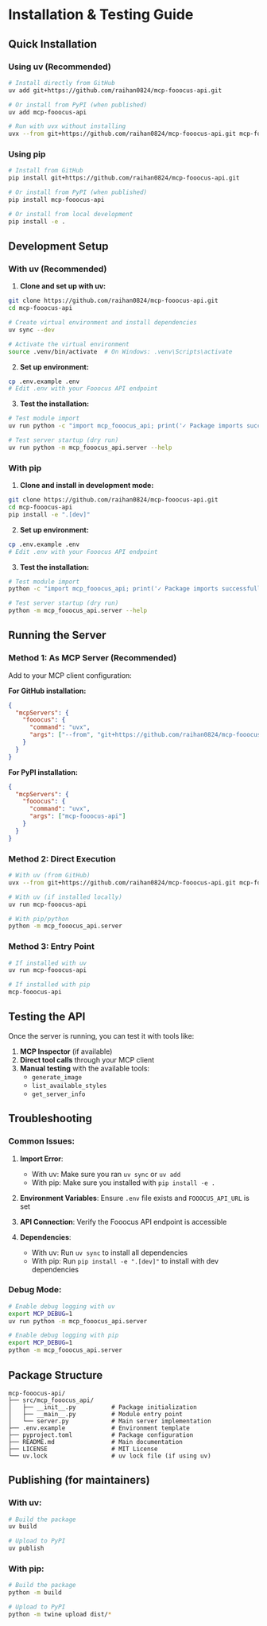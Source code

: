 # Installation & Testing Guide

## Quick Installation

### Using uv (Recommended)

```bash
# Install directly from GitHub
uv add git+https://github.com/raihan0824/mcp-fooocus-api.git

# Or install from PyPI (when published)
uv add mcp-fooocus-api

# Run with uvx without installing
uvx --from git+https://github.com/raihan0824/mcp-fooocus-api.git mcp-fooocus-api
```

### Using pip

```bash
# Install from GitHub
pip install git+https://github.com/raihan0824/mcp-fooocus-api.git

# Or install from PyPI (when published)
pip install mcp-fooocus-api

# Or install from local development
pip install -e .
```

## Development Setup

### With uv (Recommended)

1. **Clone and set up with uv:**
```bash
git clone https://github.com/raihan0824/mcp-fooocus-api.git
cd mcp-fooocus-api

# Create virtual environment and install dependencies
uv sync --dev

# Activate the virtual environment
source .venv/bin/activate  # On Windows: .venv\Scripts\activate
```

2. **Set up environment:**
```bash
cp .env.example .env
# Edit .env with your Fooocus API endpoint
```

3. **Test the installation:**
```bash
# Test module import
uv run python -c "import mcp_fooocus_api; print('✓ Package imports successfully')"

# Test server startup (dry run)
uv run python -m mcp_fooocus_api.server --help
```

### With pip

1. **Clone and install in development mode:**
```bash
git clone https://github.com/raihan0824/mcp-fooocus-api.git
cd mcp-fooocus-api
pip install -e ".[dev]"
```

2. **Set up environment:**
```bash
cp .env.example .env
# Edit .env with your Fooocus API endpoint
```

3. **Test the installation:**
```bash
# Test module import
python -c "import mcp_fooocus_api; print('✓ Package imports successfully')"

# Test server startup (dry run)
python -m mcp_fooocus_api.server --help
```

## Running the Server

### Method 1: As MCP Server (Recommended)

Add to your MCP client configuration:

**For GitHub installation:**
```json
{
  "mcpServers": {
    "fooocus": {
      "command": "uvx",
      "args": ["--from", "git+https://github.com/raihan0824/mcp-fooocus-api.git", "mcp-fooocus-api"]
    }
  }
}
```

**For PyPI installation:**
```json
{
  "mcpServers": {
    "fooocus": {
      "command": "uvx",
      "args": ["mcp-fooocus-api"]
    }
  }
}
```

### Method 2: Direct Execution

```bash
# With uv (from GitHub)
uvx --from git+https://github.com/raihan0824/mcp-fooocus-api.git mcp-fooocus-api

# With uv (if installed locally)
uv run mcp-fooocus-api

# With pip/python
python -m mcp_fooocus_api.server
```

### Method 3: Entry Point

```bash
# If installed with uv
uv run mcp-fooocus-api

# If installed with pip
mcp-fooocus-api
```

## Testing the API

Once the server is running, you can test it with tools like:

1. **MCP Inspector** (if available)
2. **Direct tool calls** through your MCP client
3. **Manual testing** with the available tools:
   - `generate_image`
   - `list_available_styles` 
   - `get_server_info`

## Troubleshooting

### Common Issues:

1. **Import Error**: 
   - With uv: Make sure you ran `uv sync` or `uv add`
   - With pip: Make sure you installed with `pip install -e .`

2. **Environment Variables**: Ensure `.env` file exists and `FOOOCUS_API_URL` is set

3. **API Connection**: Verify the Fooocus API endpoint is accessible

4. **Dependencies**: 
   - With uv: Run `uv sync` to install all dependencies
   - With pip: Run `pip install -e ".[dev]"` to install with dev dependencies

### Debug Mode:
```bash
# Enable debug logging with uv
export MCP_DEBUG=1
uv run python -m mcp_fooocus_api.server

# Enable debug logging with pip
export MCP_DEBUG=1
python -m mcp_fooocus_api.server
```

## Package Structure

```
mcp-fooocus-api/
├── src/mcp_fooocus_api/
│   ├── __init__.py          # Package initialization
│   ├── __main__.py          # Module entry point
│   └── server.py            # Main server implementation
├── .env.example             # Environment template
├── pyproject.toml           # Package configuration
├── README.md                # Main documentation
├── LICENSE                  # MIT License
└── uv.lock                  # uv lock file (if using uv)
```

## Publishing (for maintainers)

### With uv:
```bash
# Build the package
uv build

# Upload to PyPI
uv publish
```

### With pip:
```bash
# Build the package
python -m build

# Upload to PyPI
python -m twine upload dist/*
``` 